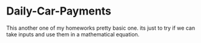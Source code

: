 # Daily-Car-Payments
This another one of my homeworks pretty basic one.
its just to try if we can take inputs and use them in a mathematical equation.
